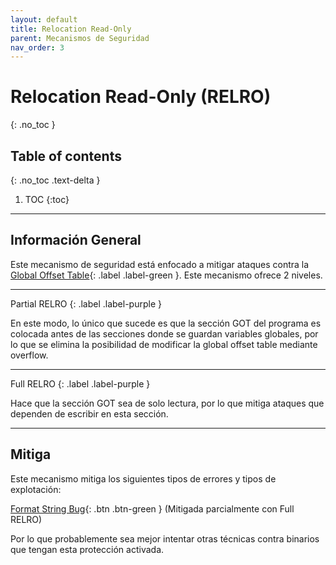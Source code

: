 ```yaml
---
layout: default
title: Relocation Read-Only
parent: Mecanismos de Seguridad
nav_order: 3
---
```


# Relocation Read-Only (RELRO)
{: .no_toc }

## Table of contents
{: .no_toc .text-delta }

1. TOC
{:toc}

---

## Información General

Este mecanismo de seguridad está enfocado a mitigar ataques contra la 
[Global Offset Table](../../conceptos/got.html){: .label .label-green }.
Este mecanismo ofrece 2 niveles.

---

Partial RELRO
{: .label .label-purple }

En este modo, lo único que sucede es que la sección GOT del programa
es colocada antes de las secciones donde se guardan variables globales,
por lo que se elimina la posibilidad de modificar la global offset
table mediante overflow.

---

Full RELRO
{: .label .label-purple }

Hace que la sección GOT sea de solo lectura, por lo que mitiga ataques
que dependen de escribir en esta sección.

---

## Mitiga

Este mecanismo mitiga los siguientes tipos de errores y tipos de explotación:

[Format String Bug](../../tipos_errores/espacial/format_string.html){: .btn .btn-green } (Mitigada
parcialmente con Full RELRO)

Por lo que probablemente sea mejor intentar otras técnicas contra binarios
que tengan esta protección activada.